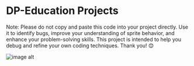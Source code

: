 # DP-Education Projects
Note: Please do not copy and paste this code into your project directly. Use it to identify bugs, improve your understanding of sprite behavior, and enhance your problem-solving skills. This project is intended to help you debug and refine your own coding techniques. Thank you! 😊

![image alt](https://github.com/Lasithwxn/DP-Education-Projects-2025.01.01/blob/main/image.png)

